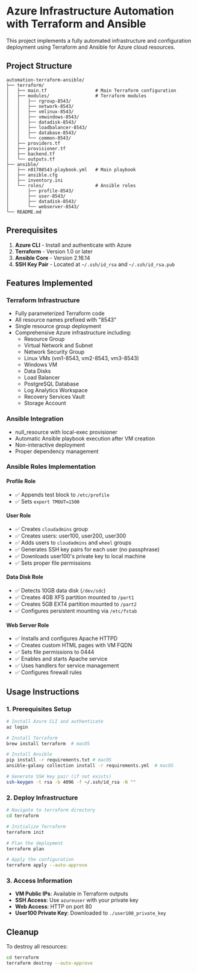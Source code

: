 # Azure Infrastructure Automation with Terraform and Ansible

This project implements a fully automated infrastructure and configuration deployment using Terraform and Ansible for Azure cloud resources.

## Project Structure

```
automation-terraform-ansible/
├── terraform/
│   ├── main.tf                  # Main Terraform configuration
│   ├── modules/                 # Terraform modules
│   │   ├── rgroup-8543/
│   │   ├── network-8543/
│   │   ├── vmlinux-8543/
│   │   ├── vmwindows-8543/
│   │   ├── datadisk-8543/
│   │   ├── loadbalancer-8543/
│   │   ├── database-8543/
│   │   └── common-8543/
│   ├── providers.tf
│   ├── provisioner.tf
│   ├── backend.tf
│   └── outputs.tf
├── ansible/
│   ├── n01708543-playbook.yml   # Main playbook
│   ├── ansible.cfg
│   ├── inventory.ini
│   └── roles/                   # Ansible roles
│       ├── profile-8543/
│       ├── user-8543/
│       ├── datadisk-8543/
│       └── webserver-8543/
└── README.md
```

## Prerequisites

1. **Azure CLI** - Install and authenticate with Azure
2. **Terraform** - Version 1.0 or later
3. **Ansible Core** - Version 2.16.14
4. **SSH Key Pair** - Located at `~/.ssh/id_rsa` and `~/.ssh/id_rsa.pub`

## Features Implemented

### Terraform Infrastructure
- Fully parameterized Terraform code
- All resource names prefixed with "8543"
- Single resource group deployment
- Comprehensive Azure infrastructure including:
  - Resource Group
  - Virtual Network and Subnet
  - Network Security Group
  - Linux VMs (vm1-8543, vm2-8543, vm3-8543)
  - Windows VM
  - Data Disks
  - Load Balancer
  - PostgreSQL Database
  - Log Analytics Workspace
  - Recovery Services Vault
  - Storage Account

### Ansible Integration
- null_resource with local-exec provisioner
- Automatic Ansible playbook execution after VM creation
- Non-interactive deployment
- Proper dependency management

### Ansible Roles Implementation

#### Profile Role
- ✅ Appends test block to `/etc/profile`
- ✅ Sets `export TMOUT=1500`

#### User Role
- ✅ Creates `cloudadmins` group
- ✅ Creates users: user100, user200, user300
- ✅ Adds users to `cloudadmins` and `wheel` groups
- ✅ Generates SSH key pairs for each user (no passphrase)
- ✅ Downloads user100's private key to local machine
- ✅ Sets proper file permissions

#### Data Disk Role
- ✅ Detects 10GB data disk (`/dev/sdc`)
- ✅ Creates 4GB XFS partition mounted to `/part1`
- ✅ Creates 5GB EXT4 partition mounted to `/part2`
- ✅ Configures persistent mounting via `/etc/fstab`

#### Web Server Role
- ✅ Installs and configures Apache HTTPD
- ✅ Creates custom HTML pages with VM FQDN
- ✅ Sets file permissions to 0444
- ✅ Enables and starts Apache service
- ✅ Uses handlers for service management
- ✅ Configures firewall rules

## Usage Instructions

### 1. Prerequisites Setup

```bash
# Install Azure CLI and authenticate
az login

# Install Terraform
brew install terraform  # macOS

# Install Ansible
pip install -r requirements.txt # macOS
ansible-galaxy collection install -r requirements.yml  # macOS

# Generate SSH key pair (if not exists)
ssh-keygen -t rsa -b 4096 -f ~/.ssh/id_rsa -N ""
```

### 2. Deploy Infrastructure

```bash
# Navigate to terraform directory
cd terraform

# Initialize Terraform
terraform init

# Plan the deployment
terraform plan

# Apply the configuration
terraform apply --auto-approve
```

### 3. Access Information

- **VM Public IPs**: Available in Terraform outputs
- **SSH Access**: Use `azureuser` with your private key
- **Web Access**: HTTP on port 80
- **User100 Private Key**: Downloaded to `./user100_private_key`

## Cleanup

To destroy all resources:

```bash
cd terraform
terraform destroy --auto-approve
```
